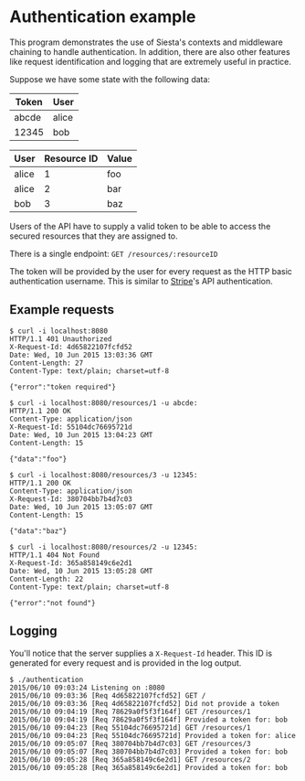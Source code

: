 Authentication example
===
This program demonstrates the use of Siesta's contexts and middleware chaining to handle authentication. In addition, there are also other features like request identification and logging that are extremely useful in practice.

Suppose we have some state with the following data:

| Token | User |
| ----- | ---- |
| abcde | alice |
| 12345 | bob |

| User | Resource ID | Value |
| ---- | ----------- | ----- |
| alice | 1 | foo |
| alice | 2 | bar |
| bob | 3 | baz |

Users of the API have to supply a valid token to be able to access the secured resources that they are assigned to.

There is a single endpoint: `GET /resources/:resourceID`

The token will be provided by the user for every request as the HTTP basic authentication username. This is similar to [Stripe](https://stripe.com/docs/api#authentication)'s API authentication.

Example requests
---
```
$ curl -i localhost:8080
HTTP/1.1 401 Unauthorized
X-Request-Id: 4d65822107fcfd52
Date: Wed, 10 Jun 2015 13:03:36 GMT
Content-Length: 27
Content-Type: text/plain; charset=utf-8

{"error":"token required"}
```

```
$ curl -i localhost:8080/resources/1 -u abcde:
HTTP/1.1 200 OK
Content-Type: application/json
X-Request-Id: 55104dc76695721d
Date: Wed, 10 Jun 2015 13:04:23 GMT
Content-Length: 15

{"data":"foo"}
```

```
$ curl -i localhost:8080/resources/3 -u 12345:
HTTP/1.1 200 OK
Content-Type: application/json
X-Request-Id: 380704bb7b4d7c03
Date: Wed, 10 Jun 2015 13:05:07 GMT
Content-Length: 15

{"data":"baz"}
```

```
$ curl -i localhost:8080/resources/2 -u 12345:
HTTP/1.1 404 Not Found
X-Request-Id: 365a858149c6e2d1
Date: Wed, 10 Jun 2015 13:05:28 GMT
Content-Length: 22
Content-Type: text/plain; charset=utf-8

{"error":"not found"}
```

Logging
---
You'll notice that the server supplies a `X-Request-Id` header. This ID is generated for every request and is provided in the log output.

```
$ ./authentication 
2015/06/10 09:03:24 Listening on :8080
2015/06/10 09:03:36 [Req 4d65822107fcfd52] GET /
2015/06/10 09:03:36 [Req 4d65822107fcfd52] Did not provide a token
2015/06/10 09:04:19 [Req 78629a0f5f3f164f] GET /resources/1
2015/06/10 09:04:19 [Req 78629a0f5f3f164f] Provided a token for: bob
2015/06/10 09:04:23 [Req 55104dc76695721d] GET /resources/1
2015/06/10 09:04:23 [Req 55104dc76695721d] Provided a token for: alice
2015/06/10 09:05:07 [Req 380704bb7b4d7c03] GET /resources/3
2015/06/10 09:05:07 [Req 380704bb7b4d7c03] Provided a token for: bob
2015/06/10 09:05:28 [Req 365a858149c6e2d1] GET /resources/2
2015/06/10 09:05:28 [Req 365a858149c6e2d1] Provided a token for: bob
```
